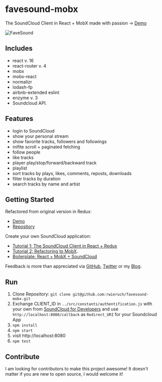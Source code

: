 # favesound-mobx

The SoundCloud Client in React + MobX made with passion -> [Demo](http://www.favesound.de/)

![FaveSound](https://s15.postimg.org/3t5581x2j/Screen_Shot_2016_08_25_at_15_18_44.png)

## Includes

* react v. 16
* react-router v. 4
* mobx
* mobx-react
* normalizr
* lodash-fp
* airbnb-extended eslint
* enzyme v. 3
* Soundcloud API.

## Features

* login to SoundCloud
* show your personal stream
* show favorite tracks, followers and followings
* inifite scroll + paginated fetching
* follow people
* like tracks
* player play/stop/forward/backward track
* playlist
* sort tracks by plays, likes, comments, reposts, downloads
* filter tracks by duration
* search tracks by name and artist

## Getting Started

Refactored from original version in Redux:
* [Demo](http://www.favesound.de/)
* [Repository](https://github.com/rwieruch/favesound-redux)

Create your own SoundCloud application:
* [Tutorial 1: The SoundCloud Client in React + Redux](http://www.robinwieruch.de/the-soundcloud-client-in-react-redux/)
* [Tutorial 2: Refactoring to MobX](http://www.robinwieruch.de/mobx-react/).
* [Boilerplate: React + MobX + SoundCloud](https://github.com/rwieruch/react-mobx-soundcloud)

Feedback is more than appreciated via [GitHub](https://github.com/rwieruch), [Twitter](https://twitter.com/rwieruch) or my [Blog](http://www.robinwieruch.de/).

## Run

1. Clone Repository: `git clone git@github.com:rwieruch/favesound-mobx.git`
2. Exchange CLIENT_ID in `../src/constants/authentification.js` with your own from [SoundCloud for Developers](https://developers.soundcloud.com/) and use `http://localhost:8080/callback` as `Redirect_URI` for your Soundcloud App
3. `npm install`
4. `npm start`
5. visit http://localhost:8080
6. `npm test`

## Contribute

I am looking for contributors to make this project awesome! It doesn't matter if you are new to open source, I would welcome it!

